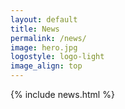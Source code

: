 ```yaml
---
layout: default
title: News
permalink: /news/
image: hero.jpg
logostyle: logo-light
image_align: top
---
```


 {% include news.html %}
